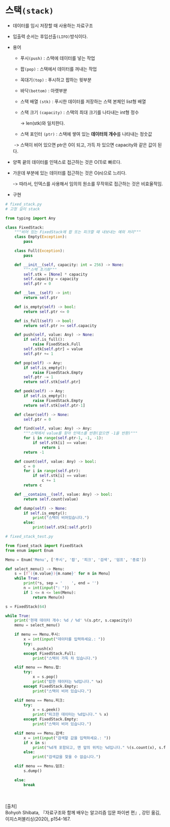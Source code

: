 # 스택`(stack)`

- 데이터를 임시 저장할 때 사용하는 자료구조

- 입출력 순서는 후입선출`(LIFO)`방식이다.

- 용어
  - 푸시`(push)` : 스택에 데이터를 넣는 작업

  - 팝`(pop)` : 스택에서 데이터를 꺼내는 작업

  - 꼭대기`(top)` : 푸시하고 팝하는 윗부분

  - 바닥`(bottom)` : 아랫부분

  - 스택 배열 `(stk)` : 푸시한 데이터를 저장하는 스택 본체인 list형 배열

  - 스택 크기 `(capacity)` : 스택의 최대 크기를 나타내는 int형 정수

    -> len(stk)와 일치한다.

  - 스택 포인터 `(ptr)` : 스택에 쌓여 있는 **데이터의 개수**를 나타내는 정숫값

  ​        -> 스택이 비어 있으면 ptr은 0이 되고, 가득 차 있으면 capacity와 같은 값이 된다. 

- 양쪽 끝의 데이터를 인덱스로 접근하는 것은 O(1)로 빠르다.

- 가운데 부분에 있는 데이터를 접근하는 것은 O(n)으로 느리다.

  -> 따라서, 인덱스를 사용해서 임의의 원소를 무작위로 접근하는 것은 비효율적임.

- 구현

~~~python
# fixed_stack.py
# 고정 길이 stack

from typing import Any

class FixedStack:
    """비어 있는 FixedStack에 팝 또는 피크할 때 내보내는 예외 처리"""
    class Empty(Exception):     
        pass

    class Full(Exception):
        pass

    def __init__(self, capacity: int = 256) -> None:
        """스택 초기화"""
        self.stk = [None] * capacity
        self.capacity = capacity
        self.ptr = 0

    def __len__(self) -> int:
        return self.ptr

    def is_empty(self) -> bool:
        return self.ptr <= 0

    def is_full(self) -> bool:
        return self.ptr >= self.capacity

    def push(self, value: Any) -> None:
        if self.is_full():
            raise FixedStack.Full
        self.stk[self.ptr] = value
        self.ptr += 1

    def pop(self) -> Any:
        if self.is_empty():
            raise FixedStack.Empty
        self.ptr -= 1
        return self.stk[self.ptr]

    def peek(self) -> Any:
        if self.is_empty():
            raise FixedStack.Empty
        return self.stk[self.ptr-1]

    def clear(self) -> None:
        self.ptr = 0

    def find(self, value: Any) -> Any:
        """스택에서 value를 찾아 인덱스를 반환(없으면 -1을 반환)"""
        for i in range(self.ptr-1, -1, -1):
            if self.stk[i] == value:
                return i
        return -1

    def count(self, value: Any) -> bool:
        c = 0
        for i in range(self.ptr):
            if self.stk[i] == value:
                c += 1
        return c

    def __contains__(self, value: Any) -> bool:
        return self.count(value)

    def dump(self) -> None:
        if self.is_empty():
            print("스택이 비어있습니다.")
        else:
            print(self.stk[:self.ptr])
~~~



~~~python
# fixed_stack_test.py

from fixed_stack import FixedStack
from enum import Enum

Menu = Enum('Menu', ['푸시', '팝', '피크', '검색', '덤프', '종료'])

def select_menu() -> Menu:
    s = [f'({m.value}){m.name}' for m in Menu]
    while True:
        print(*s, sep = '    ', end = '')
        n = int(input(": "))
        if 1 <= n <= len(Menu):
            return Menu(n)

s = FixedStack(64)

while True:
    print('현재 데이터 개수: %d / %d' %(s.ptr, s.capacity))
    menu = select_menu()

    if menu == Menu.푸시:
        x = int(input("데이터를 입력하세요.: "))
        try:
            s.push(x)
        except FixedStack.Full:
            print("스택이 가득 차 있습니다.")

    elif menu == Menu.팝:
        try:
            x = s.pop()
            print("팝한 데이터는 %d입니다." %x)
        except FixedStack.Empty:
            print("스택이 비어 있습니다.")

    elif menu == Menu.피크:
        try:
            x = s.peek()
            print("피크한 데이터는 %d입니다." % x)
        except FixedStack.Empty:
            print("스택이 비어 있습니다.")

    elif menu == Menu.검색:
        x = int(input("검색할 값을 입력하세요.: "))
        if x in s:
            print("%d개 포함되고, 맨 앞의 위치는 %d입니다." %(s.count(x), s.find(x)))
        else:
            print("검색값을 찾을 수 없습니다.")

    elif menu == Menu.덤프:
        s.dump()

    else:
        break
~~~

<br/><br/>
[출처]<br/>
Bohyoh Shibata, 『자료구조와 함께 배우는 알고리즘 입문 파이썬 편』, 강민 옮김, 이지스퍼블리싱(2020), p154-167.
